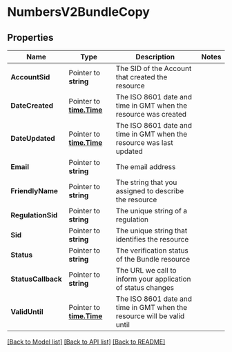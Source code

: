 # NumbersV2BundleCopy

## Properties

Name | Type | Description | Notes
------------ | ------------- | ------------- | -------------
**AccountSid** | Pointer to **string** | The SID of the Account that created the resource |
**DateCreated** | Pointer to [**time.Time**](time.Time.md) | The ISO 8601 date and time in GMT when the resource was created |
**DateUpdated** | Pointer to [**time.Time**](time.Time.md) | The ISO 8601 date and time in GMT when the resource was last updated |
**Email** | Pointer to **string** | The email address |
**FriendlyName** | Pointer to **string** | The string that you assigned to describe the resource |
**RegulationSid** | Pointer to **string** | The unique string of a regulation |
**Sid** | Pointer to **string** | The unique string that identifies the resource |
**Status** | Pointer to **string** | The verification status of the Bundle resource |
**StatusCallback** | Pointer to **string** | The URL we call to inform your application of status changes |
**ValidUntil** | Pointer to [**time.Time**](time.Time.md) | The ISO 8601 date and time in GMT when the resource will be valid until |

[[Back to Model list]](../README.md#documentation-for-models) [[Back to API list]](../README.md#documentation-for-api-endpoints) [[Back to README]](../README.md)


